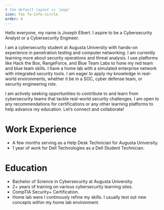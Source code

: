 ```yaml
---
# the default layout is 'page'
icon: fas fa-info-circle
order: 4
---
```


Hello everyone, my name is Joseph Elbert. I aspire to be a Cybersecurity Analyst or a Cybersecurity Engineer.

I am a cybersecurity student at Augusta University with hands-on experience in penetration testing and computer networking. I am currently learning more about security operations and threat analysis. I use platforms like Hack the Box, RangeForce, and Blue Team Labs to hone my red team and blue team skills. I have a home lab with a simulated enterprise network with integrated security tools. I am eager to apply my knowledge in real-world environments, whether it be in a SOC, cyber defense team, or security engineering role.

I am actively seeking opportunities to contribute to and learn from cybersecurity teams that tackle real-world security challenges. I am open to any recommendations for certifications or any other learning platforms to help advance my education. Let’s connect and collaborate!

# Work Experience
- A few months serving as a Help Desk Technician for Augusta University. 
- 1 year of work for Dell Technologies as a Dell Student Technician.

# Education
- Bachelor of Science in Cybersecurity at Augusta University.
- 2+ years of training on various cybersecurity learning sites.
- CompTIA Security+ Certification.
- Home lab were I continously refine my skills. I usually test out new concepts within my home lab environment.
